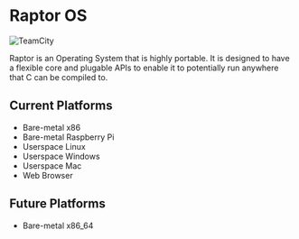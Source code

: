 # Raptor OS

![TeamCity][TeamCity_Status_Badge]

Raptor is an Operating System that is highly portable.
It is designed to have a flexible core and plugable APIs
to enable it to potentially run anywhere that C can be compiled to.

## Current Platforms

- Bare-metal x86
- Bare-metal Raspberry Pi
- Userspace Linux
- Userspace Windows
- Userspace Mac
- Web Browser

## Future Platforms

- Bare-metal x86_64

[TeamCity_Status_Badge]: https://img.shields.io/teamcity/https/ci.fork.run/s/Raptor_X86_Git.svg?label=build "TeamCity"
